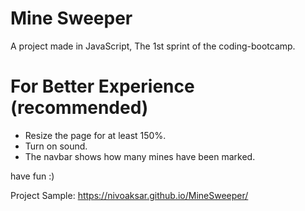 # Mine Sweeper

A project made in JavaScript,
The 1st sprint of the coding-bootcamp.

# For Better Experience (recommended)
* Resize the page for at least 150%.
* Turn on sound.
* The navbar shows how many mines have been marked.

have fun :)

Project Sample: https://nivoaksar.github.io/MineSweeper/
